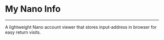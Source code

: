 # My Nano Info
---
A lightweight Nano account viewer that stores input-address in browser for easy return visits.

